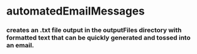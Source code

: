 # automatedEmailMessages

### creates an .txt file output in the outputFiles directory with formatted text that can be quickly generated and tossed into an email.


